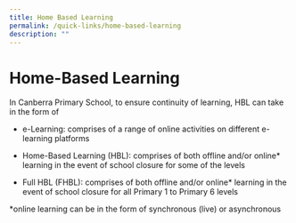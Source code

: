 ```yaml
---
title: Home Based Learning
permalink: /quick-links/home-based-learning
description: ""
---
```

# Home-Based Learning
In Canberra Primary School, to ensure continuity of learning, HBL can take in the form of

*  e-Learning: comprises of a range of online activities on different e-learning platforms

*  Home-Based Learning (HBL): comprises of both offline and/or online* learning in the event of school closure for some of the levels 

* Full HBL (FHBL): comprises of both offline and/or online* learning in the event of school closure for all Primary 1 to Primary 6 levels

*online learning can be in the form of synchronous (live) or asynchronous